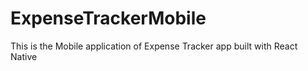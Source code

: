 # ExpenseTrackerMobile
This is the Mobile application of Expense Tracker app built with React Native

